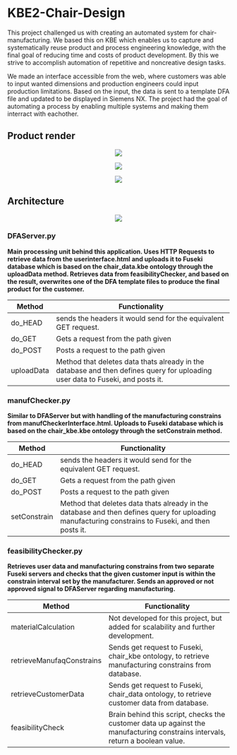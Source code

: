 # KBE2-Chair-Design
This project challenged us with creating an automated system for chair-manufacturing. We based this on KBE which enables us to capture and systematically reuse product and process
engineering knowledge, with the final goal of reducing time and costs of product development. By this we strive to accomplish automation of repetitive and noncreative design tasks.

We made an interface accessible from the web, where customers was able to input wanted dimensions and production engineers could input production limitations. Based on the input, the data is sent to a template DFA file and updated to be displayed in Siemens NX. The project had the goal of automating a process by enabling multiple systems and making them interract with eachother.

<h2>Product render</h2>
<p align="center">
<img src="https://user-images.githubusercontent.com/77832956/107939730-6d4d9080-6f87-11eb-8647-1d85c32ee681.png">
</p>

<p align="center">
<img src="https://user-images.githubusercontent.com/77832956/109148115-19e8f880-7766-11eb-8281-2f0703df2a68.png">
</p>

<p align="center">
<img src="https://user-images.githubusercontent.com/77832956/109148159-2705e780-7766-11eb-8c0c-71c2c576eb49.png">
</p>

<h2>Architecture</h2>
<p align="center">
<img src="https://user-images.githubusercontent.com/77832956/109137207-3b8fb300-7759-11eb-8047-7cb75d5b3a0a.png">
</p>

<h3>DFAServer.py</h3>

**Main processing unit behind this application. Uses HTTP Requests to retrieve data from the userinterface.html and uploads it to Fuseki database which is based
on the chair_data.kbe ontology through the uploadData method. Retrieves data from feasibilityChecker, and based on the result, overwrites one of the DFA template files to produce the final product for the customer.**

| Method | Functionality |
| --- | --- |
| do_HEAD | sends the headers it would send for the equivalent GET request. |
| do_GET | Gets a request from the path given |
| do_POST | Posts a request to the path given |
| uploadData | Method that deletes data thats already in the database and then defines query for uploading user data to Fuseki, and posts it. |

<h3>manufChecker.py</h3>

**Similar to DFAServer but with handling of the manufacturing constrains from manufCheckerInterface.html. Uploads to Fuseki database which is based on the chair_kbe.kbe
ontology through the setConstrain method.**

| Method | Functionality |
| --- | --- |
| do_HEAD | sends the headers it would send for the equivalent GET request. |
| do_GET | Gets a request from the path given |
| do_POST | Posts a request to the path given |
| setConstrain | Method that deletes data thats already in the database and then defines query for uploading manufacturing constrains to Fuseki, and then posts it. |

<h3>feasibilityChecker.py</h3>

**Retrieves user data and manufacturing constrains from two separate Fuseki servers and checks that the given customer input is within the constrain interval set by the
manufacturer. Sends an approved or not approved signal to DFAServer regarding manufacturing.**

| Method | Functionality |
| --- | --- |
| materialCalculation | Not developed for this project, but added for scalability and further development. |
| retrieveManufaqConstrains | Sends get request to Fuseki, chair_kbe ontology, to retrieve manufacturing constrains from database. |
| retrieveCustomerData | Sends get request to Fuseki, chair_data ontology, to retrieve customer data from database. |
| feasibilityCheck | Brain behind this script, checks the customer data up against the manufacturing constrains intervals, return a boolean value. |
